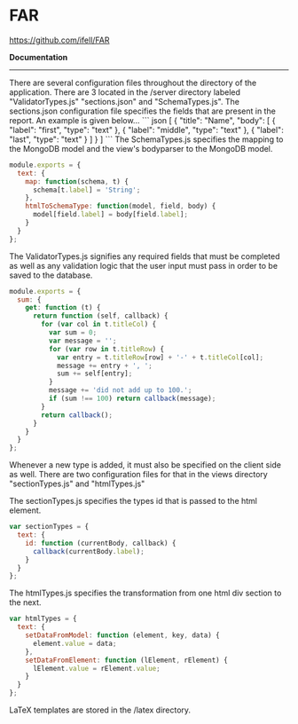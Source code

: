 # FAR
https://github.com/ifell/FAR

<b>Documentation</b>
<hr>
There are several configuration files throughout the directory of the application. There are 3 located in the /server directory labeled "ValidatorTypes.js" "sections.json" and "SchemaTypes.js". The sections.json configuration file specifies the fields that are present in the report. An example is given below...
``` json
[
  {
    "title": "Name",
    "body": [
      {
        "label": "first",
        "type": "text"
      },
      {
        "label": "middle",
        "type": "text"
      },
      {
        "label": "last",
        "type": "text"
      }
    ]
  }
]
```
The SchemaTypes.js specifies the mapping to the MongoDB model and the view's bodyparser to the MongoDB model.

``` javascript
module.exports = {
  text: {
    map: function(schema, t) {
      schema[t.label] = 'String';
    },
    htmlToSchemaType: function(model, field, body) {
      model[field.label] = body[field.label];
    }
  }
};
```

The ValidatorTypes.js signifies any required fields that must be completed as well as any validation logic that the user input must pass in order to be saved to the database. 

```  javascript
module.exports = {
  sum: {
    get: function (t) {
      return function (self, callback) {
        for (var col in t.titleCol) {
          var sum = 0;
          var message = '';
          for (var row in t.titleRow) {
            var entry = t.titleRow[row] + '-' + t.titleCol[col];
            message += entry + ', ';
            sum += self[entry];
          }
          message += 'did not add up to 100.';
          if (sum !== 100) return callback(message);
        }
        return callback();
      }
    }
  }
};
```

Whenever a new type is added, it must also be specified on the client side as well. There are two configuration files for that in the views directory "sectionTypes.js" and "htmlTypes.js"

The sectionTypes.js specifies the types id that is passed to the html element.
``` javascript
var sectionTypes = {
  text: {
    id: function (currentBody, callback) {
      callback(currentBody.label);
    }
  }
};
```

The htmlTypes.js specifies the transformation from one html div section to the next.
``` javascript
var htmlTypes = {
  text: {
    setDataFromModel: function (element, key, data) {
      element.value = data;
    },
    setDataFromElement: function (lElement, rElement) {
      lElement.value = rElement.value;
    }
  }
};
```

LaTeX templates are stored in the /latex directory.
